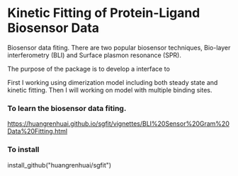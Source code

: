 # Kinetic Fitting of Protein-Ligand Biosensor Data

Biosensor data fiting. 
There are two popular biosensor techniques, Bio-layer interferometry (BLI) and Surface plasmon resonance (SPR).  

The purpose of the package is to develop a interface to 

First I working using dimerization model including both steady state and kinetic fitting. Then I will working on model with multiple binding sites. 


### To learn the biosensor data fiting. 

https://huangrenhuai.github.io/sgfit/vignettes/BLI%20Sensor%20Gram%20Data%20Fitting.html

### To install
install_github("huangrenhuai/sgfit")

